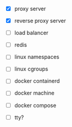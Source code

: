 - [x] proxy server
- [x] reverse proxy server
- [ ] load balancer
- [ ] redis
- [ ] linux namespaces
- [ ] linux cgroups
- [ ] docker containerd
- [ ] docker machine
- [ ] docker compose
- [ ] tty?

